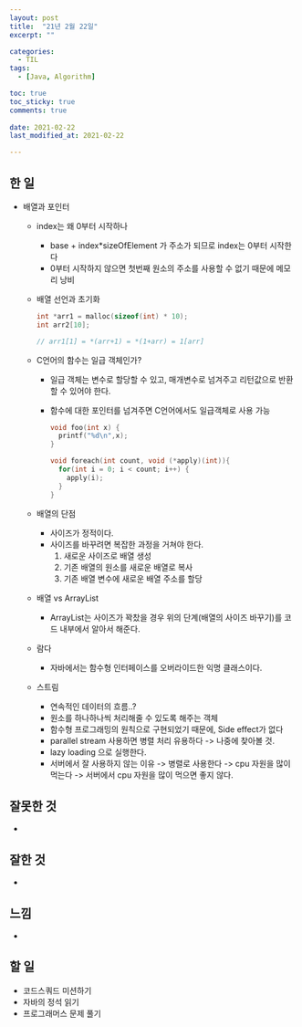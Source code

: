 ```yaml
---
layout: post
title:  "21년 2월 22일"
excerpt: ""

categories:
  - TIL
tags:
  - [Java, Algorithm]

toc: true
toc_sticky: true
comments: true
 
date: 2021-02-22
last_modified_at: 2021-02-22

---
```


## 한 일

- 배열과 포인터

  - index는 왜 0부터 시작하나

    - base + index*sizeOfElement 가 주소가 되므로 index는 0부터 시작한다
    - 0부터 시작하지 않으면 첫번째 원소의 주소를 사용할 수 없기 때문에 메모리 낭비

  - 배열 선언과 초기화

    ```c
    int *arr1 = malloc(sizeof(int) * 10);
    int arr2[10];
    
    // arr1[1] = *(arr+1) = *(1+arr) = 1[arr]
    ```

    

  - C언어의 함수는 일급 객체인가?

    - 일급 객체는 변수로 할당할 수 있고, 매개변수로 넘겨주고 리턴값으로 반환할 수 있어야 한다.

    - 함수에 대한 포인터를 넘겨주면 C언어에서도 일급객체로 사용 가능

      ```c
      void foo(int x) {
        printf("%d\n",x);
      }
      
      void foreach(int count, void (*apply)(int)){
        for(int i = 0; i < count; i++) {
          apply(i);
        }
      }
      ```

      

  - 배열의 단점

    - 사이즈가 정적이다.
    - 사이즈를 바꾸려면 복잡한 과정을 거쳐야 한다.
      1. 새로운 사이즈로 배열 생성
      2. 기존 배열의 원소를 새로운 배열로 복사
      3. 기존 배열 변수에 새로운 배열 주소를 할당

  - 배열 vs ArrayList

    - ArrayList는 사이즈가 꽉찼을 경우 위의 단계(배열의 사이즈 바꾸기)를 코드 내부에서 알아서 해준다.

  - 람다

    - 자바에서는 함수형 인터페이스를 오버라이드한 익명 클래스이다.

  - 스트림

    - 연속적인 데이터의 흐름..?
    - 원소를 하나하나씩 처리해줄 수 있도록 해주는 객체
    - 함수형 프로그래밍의 원칙으로 구현되었기 때문에, Side effect가 없다
    - parallel stream 사용하면 병렬 처리 유용하다 -> 나중에 찾아볼 것.
    - lazy loading 으로 실행한다.
    - 서버에서 잘 사용하지 않는 이유 -> 병렬로 사용한다 -> cpu 자원을 많이 먹는다 -> 서버에서 cpu 자원을 많이 먹으면 좋지 않다.

## 잘못한 것

- 

## 잘한 것

- 

## 느낌

- 

## 할 일

- 코드스쿼드 미션하기
- 자바의 정석 읽기
- 프로그래머스 문제 풀기

